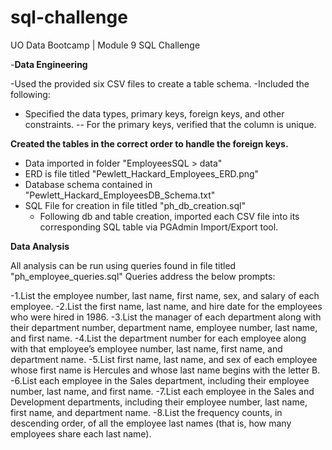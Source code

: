 # sql-challenge
UO Data Bootcamp | Module 9 SQL Challenge

-**Data Engineering**

-Used the provided six CSV files to create a table schema. 
-Included the following:
- Specified the data types, primary keys, foreign keys, and other constraints.
-- For the primary keys, verified that the column is unique. 

**Created the tables in the correct order to handle the foreign keys.**

- Data imported in folder "EmployeesSQL > data"
- ERD is file titled "Pewlett_Hackard_Employees_ERD.png"
- Database schema contained in "Pewlett_Hackard_EmployeesDB_Schema.txt"
- SQL File for creation in file titled "ph_db_creation.sql"
    - Following db and table creation, imported each CSV file into its corresponding SQL table via PGAdmin Import/Export tool.

**Data Analysis**

All analysis can be run using queries found in file titled "ph_employee_queries.sql" Queries address the below prompts:

-1.List the employee number, last name, first name, sex, and salary of each employee.
-2.List the first name, last name, and hire date for the employees who were hired in 1986.
-3.List the manager of each department along with their department number, department name, employee number, last name, and first name.
-4.List the department number for each employee along with that employee’s employee number, last name, first name, and department name.
-5.List first name, last name, and sex of each employee whose first name is Hercules and whose last name begins with the letter B.
-6.List each employee in the Sales department, including their employee number, last name, and first name.
-7.List each employee in the Sales and Development departments, including their employee number, last name, first name, and department name.
-8.List the frequency counts, in descending order, of all the employee last names (that is, how many employees share each last name).
